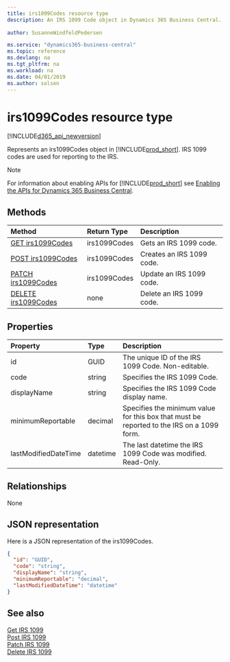 ```yaml
---
title: irs1099Codes resource type
description: An IRS 1099 Code object in Dynamics 365 Business Central.
 
author: SusanneWindfeldPedersen

ms.service: "dynamics365-business-central"
ms.topic: reference
ms.devlang: na
ms.tgt_pltfrm: na
ms.workload: na
ms.date: 04/01/2019
ms.author: solsen
---
```


# irs1099Codes resource type

[!INCLUDE[d365_api_newversion](../../../includes/d365_api_newversion.md)]

Represents an irs1099Codes object in [!INCLUDE[prod_short](../../../includes/prod_short.md)]. IRS 1099 codes are used for reporting to the IRS.

> [!NOTE]  
> For information about enabling APIs for [!INCLUDE[prod_short](../../../includes/prod_short.md)] see [Enabling the APIs for Dynamics 365 Business Central](../enabling-apis-for-dynamics-nav.md).

## Methods

| Method                                                 | Return Type|Description            |
|:-------------------------------------------------------|:-----------|:----------------------|
|[GET irs1099Codes](../api/dynamics_irs1099_get.md)      |irs1099Codes|Gets an IRS 1099 code. |
|[POST irs1099Codes](../api/dynamics_create_irs1099.md)  |irs1099Codes|Creates an IRS 1099 code.|
|[PATCH irs1099Codes](../api/dynamics_irs1099_update.md) |irs1099Codes|Update an IRS 1099 code.|
|[DELETE irs1099Codes](../api/dynamics_irs1099_delete.md)|none        |Delete an IRS 1099 code.|

## Properties

| Property           | Type     |Description                                      |
|:-------------------|:-------|:------------------------------------------------|
|id                  |GUID    |The unique ID of the IRS 1099 Code. Non-editable.|
|code                |string  |Specifies the IRS 1099 Code.                     |
|displayName         |string  |Specifies the IRS 1099 Code display name.        |
|minimumReportable   |decimal |Specifies the minimum value for this box that must be reported to the IRS on a 1099 form.|
|lastModifiedDateTime|datetime|The last datetime the IRS 1099 Code was modified. Read-Only.|  


## Relationships
None

## JSON representation

Here is a JSON representation of the irs1099Codes.


```json
{
  "id": "GUID",
  "code": "string",
  "displayName": "string",
  "minimumReportable": "decimal",
  "lastModifiedDateTime": "datetime"
}
```

## See also

[Get IRS 1099](../api/dynamics_irs1099_get.md)  
[Post IRS 1099](../api/dynamics_create_irs1099.md)  
[Patch IRS 1099](../api/dynamics_irs1099_update.md)  
[Delete IRS 1099](../api/dynamics_irs1099_delete.md)  